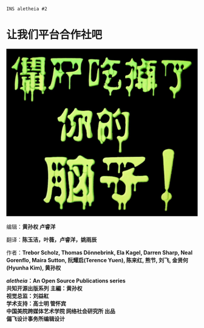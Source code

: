 ```
INS aletheia #2
```

# 让我们平台合作社吧

![](/cover.jpg)

编辑：**黄孙权 卢睿洋**

翻译：**陈玉洁，叶薇，卢睿洋，姚雨辰**

作者：**Trebor Scholz, Thomas Dönnebrink, Ela Kagel, Darren Sharp, Neal Gorenflo, Maira Sutton, 阮耀启\(Terence Yuen\), 陈来红, 熊节, 刘飞, 金贤何\(Hyunha Kim\), 黄孙权**

_**aletheia**_**：An Open Source Publications series**  
**共知开源出版系列**
**主編：黄孙权**  
**视觉总监：刘益紅**  
**学术支持：高士明 管怀宾**   
**中国美院跨媒体艺术学院 网络社会研究所 出品**  
**偏飞设计事务所编辑设计**

